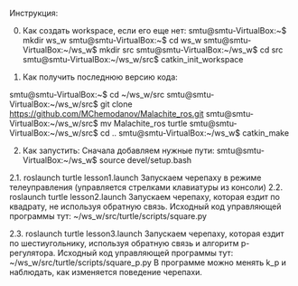Инструкция:

0. Как создать workspace, если его еще нет:
smtu@smtu-VirtualBox:~$ mkdir ws_w
smtu@smtu-VirtualBox:~$ cd ws_w
smtu@smtu-VirtualBox:~/ws_w$ mkdir src
smtu@smtu-VirtualBox:~/ws_w$ cd src
smtu@smtu-VirtualBox:~/ws_w/src$ catkin_init_workspace 

1. Как получить последнюю версию кода:

smtu@smtu-VirtualBox:~$ cd ~/ws_w/src
smtu@smtu-VirtualBox:~/ws_w/src$ git clone https://github.com/MChemodanov/Malachite_ros.git
smtu@smtu-VirtualBox:~/ws_w/src$ mv Malachite_ros turtle
smtu@smtu-VirtualBox:~/ws_w/src$ cd ..
smtu@smtu-VirtualBox:~/ws_w$ catkin_make

2. Как запустить:
Сначала добавляем нужные пути:
smtu@smtu-VirtualBox:~/ws_w$ source devel/setup.bash 

2.1. roslaunch turtle lesson1.launch
Запускаем черепаху в режиме телеуправления (управляется стрелками клавиатуры из консоли)
2.2. roslaunch turtle lesson2.launch
Запускаем черепаху, которая ездит по квадрату, не используя обратную связь.
Исходный код управляющей программы тут: ~/ws_w/src/turtle/scripts/square.py

2.3. roslaunch turtle lesson3.launch
Запускаем черепаху, которая ездит по шестиугольнику, используя обратную связь и алгоритм p-регулятора.
Исходный код управляющей программы тут: ~/ws_w/src/turtle/scripts/square_p.py
В программе можно менять k_p и наблюдать, как изменяется поведение черепахи.

